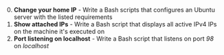 0. **Change your home IP** - Write a Bash scripts that configures an Ubuntu server with the listed requirements
1. **Show attached IPs** - Write a Bash script that displays all active IPv4 IPs on the machine it's executed on
2. **Port listening on localhost** - Write a Bash script that listens on port *98* on *localhost*
